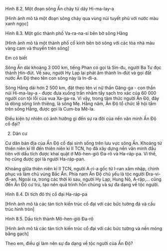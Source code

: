 Hình 8.2. Một đoạn sông Ấn chảy từ dãy Hi-ma-lay-a

[Hình ảnh mô tả một đoạn sông chảy qua vùng núi tuyết phủ với nước màu xanh ngọc]

Hình 8.3. Một góc thành phố Va-ra-na-si bên bờ sông Hằng

[Hình ảnh mô tả một thành phố cổ kính bên bờ sông với các tòa nhà màu vàng cam và thuyền trên sông]

Em có biết

Sông Ấn dài khoảng 3 000 km, tiếng Phan có gọi là Sin-đu, người Ba Tư đọc thành Hin-đút. Về sau, người Hy Lạp lại phát âm thành In-đút và gọi đất nước Ấn Độ theo tên con sông này là In-đi-a.

Sông Hằng dài hơn 2 500 km, đặt theo tên vị nữ thần Găng-ga - con thần núi Hi-ma-lay-a - được đưa xuống trần nhằm tẩy sạch tro xác của 60 000 người con tội lỗi của vua Xa-ga-ra. Vì vậy, trong tâm thức người Ấn Độ, đây là dòng sông linh thiêng, là sông Mẹ. Hằng năm, Ấn Độ tổ chức lễ hội tắm trên sông Hằng, được gọi là Cum-ba Mê-la.

Điều kiện tự nhiên có ảnh hưởng gì đến sự ra đời của nền văn minh Ấn Độ cổ đại?

2. Dân cư

Cư dân bản địa của Ấn Độ cổ đại sinh sống trên lưu vực sông Ấn. Khoảng từ thiên niên kỉ III đến thiên niên kỉ II TCN, họ đã xây dựng nền văn minh đầu tiên với dấu tích được khai quật ở Mô-hen-giô Đa-rô và Ha-ráp-pa. Vì thế, họ cũng được gọi là người Ha-ráp-pan.

Khoảng giữa thiên niên kỉ II TCN, người A-ri-a gốc từ I-ran xâm nhập, chinh phục và làm chủ vùng Bắc Ấn. Phía nam Ấn Độ chủ yếu là tộc người Đra-vi-đi-an. Ngoài ra, trong các thời kì sau, người Hy Lạp, Hung Nô, A-rập,... cũng đến Ấn Độ cư trú, tạo nên quá trình hỗn chủng và sự đa dạng về tộc người.

Hình 8.4. Di tích đô thị cổ đại Ha-ráp-pa

[Hình ảnh mô tả các tàn tích kiến trúc cổ đại với các bức tường đá và cấu trúc hình tròn]

Hình 8.5. Dấu tích thành Mô-hen-giô Đa-rô

[Hình ảnh mô tả các tàn tích kiến trúc cổ đại với các bức tường và nền móng bằng gạch]

Theo em, điều gì làm nên sự đa dạng về tộc người của Ấn Độ?